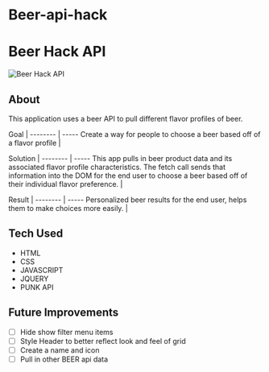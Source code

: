 # Beer-api-hack

#  Beer Hack API 

![Beer Hack API](https://res.cloudinary.com/dtrbqr2hn/image/upload/v1606161961/beer-app_eok62w.png)
## About
This application uses a beer API to pull different flavor profiles of beer.

Goal | 
-------- | -----
Create a way for people to choose a beer based off of a flavor profile | 

Solution | 
-------- | -----
This app pulls in beer product data and its associated flavor profile characteristics. The fetch call sends that information into the DOM for the end user to choose a beer based off of their individual flavor preference. | 

Result | 
-------- | -----
Personalized beer results for the end user, helps them to make choices more easily.           | 

## Tech Used
- HTML
- CSS
- JAVASCRIPT
- JQUERY
- PUNK API
 
## Future Improvements
- [ ] Hide show filter menu items
- [ ] Style Header to better reflect look and feel of grid
- [ ] Create a name and icon
- [ ] Pull in other BEER api data